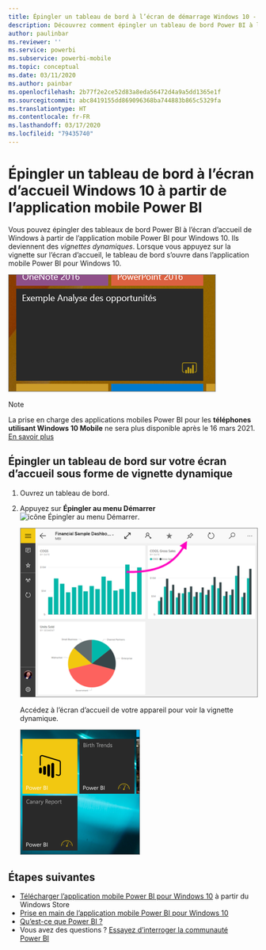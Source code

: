 ```yaml
---
title: Épingler un tableau de bord à l’écran de démarrage Windows 10 - Application mobile Power BI
description: Découvrez comment épingler un tableau de bord Power BI à l’écran d’accueil Windows 10 à partir de l’application mobile Power BI de façon à voir toutes vos mesures critiques en un coup d’œil.
author: paulinbar
ms.reviewer: ''
ms.service: powerbi
ms.subservice: powerbi-mobile
ms.topic: conceptual
ms.date: 03/11/2020
ms.author: painbar
ms.openlocfilehash: 2b77f2e2ce52d83a8eda56472d4a9a5dd1365e1f
ms.sourcegitcommit: abc8419155dd869096368ba744883b865c5329fa
ms.translationtype: HT
ms.contentlocale: fr-FR
ms.lasthandoff: 03/17/2020
ms.locfileid: "79435740"
---
```

# <a name="pin-a-dashboard-to-your-windows-10-start-screen-from-the-power-bi-mobile-app"></a>Épingler un tableau de bord à l’écran d’accueil Windows 10 à partir de l’application mobile Power BI
Vous pouvez épingler des tableaux de bord Power BI à l’écran d’accueil de Windows à partir de l’application mobile Power BI pour Windows 10. Ils deviennent des *vignettes dynamiques*. Lorsque vous appuyez sur la vignette sur l’écran d’accueil, le tableau de bord s’ouvre dans l’application mobile Power BI pour Windows 10.

![Vignette dynamique Windows](./media/mobile-pin-dashboard-start-screen-windows-10-phone-app/power-bi-windows-10-pin-start-screen.png)

>[!NOTE]
>La prise en charge des applications mobiles Power BI pour les **téléphones utilisant Windows 10 Mobile** ne sera plus disponible après le 16 mars 2021. [En savoir plus](https://go.microsoft.com/fwlink/?linkid=2121400)

## <a name="pin-a-dashboard-to-your-start-screen-as-a-live-tile"></a>Épingler un tableau de bord sur votre écran d’accueil sous forme de vignette dynamique
1. Ouvrez un tableau de bord.
2. Appuyez sur **Épingler au menu Démarrer** ![icône Épingler au menu Démarrer](./media/mobile-pin-dashboard-start-screen-windows-10-phone-app/power-bi-windows-10-pin-start-icon.png).
   
   ![Barre supérieure de l’application mobile Windows 10](./media/mobile-pin-dashboard-start-screen-windows-10-phone-app/power-bi-windows-10-pin-start.png)
   
   Accédez à l’écran d’accueil de votre appareil pour voir la vignette dynamique.
   
   ![Vignette dynamique Windows 10](./media/mobile-pin-dashboard-start-screen-windows-10-phone-app/pbi_win10ph_startscrn.png)

## <a name="next-steps"></a>Étapes suivantes
* [Télécharger l’application mobile Power BI pour Windows 10](https://go.microsoft.com/fwlink/?LinkID=526478) à partir du Windows Store  
* [Prise en main de l’application mobile Power BI pour Windows 10](mobile-windows-10-phone-app-get-started.md)  
* [Qu’est-ce que Power BI ?](../../fundamentals/power-bi-overview.md)
* Vous avez des questions ? [Essayez d’interroger la communauté Power BI](https://community.powerbi.com/)

